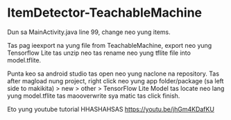# ItemDetector-TeachableMachine

Dun sa MainActivity.java line 99, change neo yung items.

Tas pag ieexport na yung file from TeachableMachine, export neo yung Tensorflow Lite tas unzip neo tas rename neo yung tflite file into model.tflite.

Punta keo sa android studio tas open neo yung naclone na repository. Tas after magload nung project, right click neo yung app folder/package (sa left side to makikita) > new > other > TensorFlow Lite Model tas locate neo lang yung model.tflite tas maooverwrite sya matic tas click finish.

Eto yung youtube tutorial HHASHAHSAS
https://youtu.be/jhGm4KDafKU
